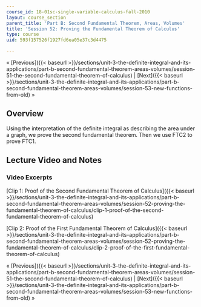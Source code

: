 ```yaml
---
course_id: 18-01sc-single-variable-calculus-fall-2010
layout: course_section
parent_title: 'Part B: Second Fundamental Theorem, Areas, Volumes'
title: 'Session 52: Proving the Fundamental Theorem of Calculus'
type: course
uid: 593f157526f1927fd6ea05e37c3d4475

---
```


« [Previous]({{< baseurl >}}/sections/unit-3-the-definite-integral-and-its-applications/part-b-second-fundamental-theorem-areas-volumes/session-51-the-second-fundamental-theorem-of-calculus) | [Next]({{< baseurl >}}/sections/unit-3-the-definite-integral-and-its-applications/part-b-second-fundamental-theorem-areas-volumes/session-53-new-functions-from-old) »

Overview
--------

Using the interpretation of the definite integral as describing the area under a graph, we prove the second fundamental theorem. Then we use FTC2 to prove FTC1.

Lecture Video and Notes
-----------------------

### Video Excerpts

[Clip 1: Proof of the Second Fundamental Theorem of Calculus]({{< baseurl >}}/sections/unit-3-the-definite-integral-and-its-applications/part-b-second-fundamental-theorem-areas-volumes/session-52-proving-the-fundamental-theorem-of-calculus/clip-1-proof-of-the-second-fundamental-theorem-of-calculus)

[Clip 2: Proof of the First Fundamental Theorem of Calculus]({{< baseurl >}}/sections/unit-3-the-definite-integral-and-its-applications/part-b-second-fundamental-theorem-areas-volumes/session-52-proving-the-fundamental-theorem-of-calculus/clip-2-proof-of-the-first-fundamental-theorem-of-calculus)

« [Previous]({{< baseurl >}}/sections/unit-3-the-definite-integral-and-its-applications/part-b-second-fundamental-theorem-areas-volumes/session-51-the-second-fundamental-theorem-of-calculus) | [Next]({{< baseurl >}}/sections/unit-3-the-definite-integral-and-its-applications/part-b-second-fundamental-theorem-areas-volumes/session-53-new-functions-from-old) »